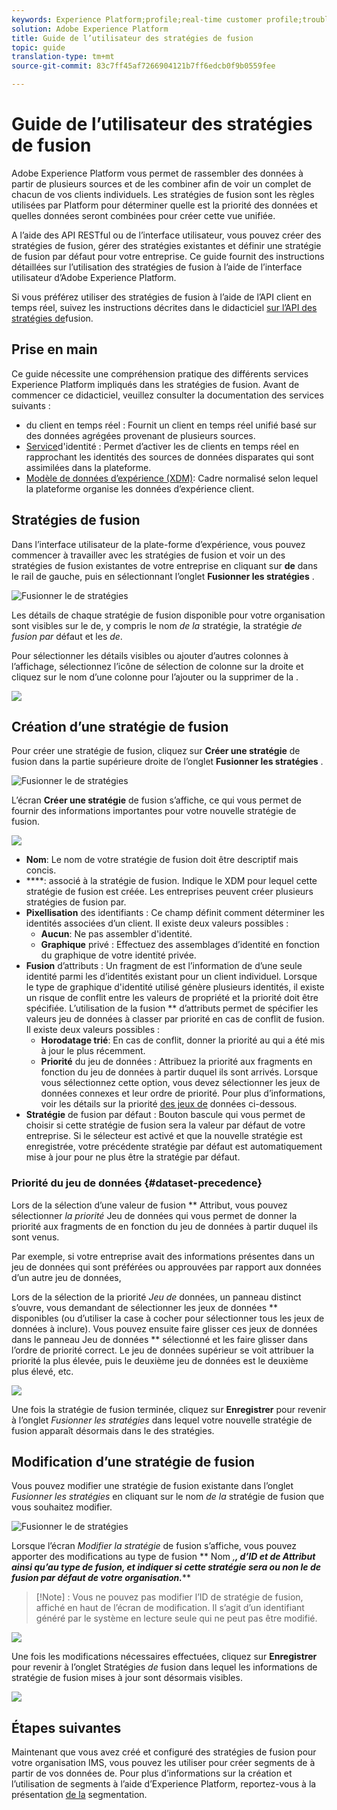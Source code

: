 ```yaml
---
keywords: Experience Platform;profile;real-time customer profile;troubleshooting;API
solution: Adobe Experience Platform
title: Guide de l’utilisateur des stratégies de fusion
topic: guide
translation-type: tm+mt
source-git-commit: 83c7ff45af7266904121b7ff6edcb0f9b0559fee

---
```



# Guide de l’utilisateur des stratégies de fusion

Adobe Experience Platform vous permet de rassembler des données à partir de plusieurs sources et de les combiner afin de voir un  complet de chacun de vos clients individuels. Les stratégies de fusion sont les règles utilisées par Platform pour déterminer quelle est la priorité des données et quelles données seront combinées pour créer cette vue unifiée.

A l’aide des API RESTful ou de l’interface utilisateur, vous pouvez créer des stratégies de fusion, gérer des stratégies existantes et définir une stratégie de fusion par défaut pour votre entreprise. Ce guide fournit des instructions détaillées sur l’utilisation des stratégies de fusion à l’aide de l’interface utilisateur d’Adobe Experience Platform.

Si vous préférez utiliser des stratégies de fusion à l’aide de l’API  client en temps réel, suivez les instructions décrites dans le didacticiel [sur l’API des stratégies de](../api/merge-policies.md)fusion.

## Prise en main

Ce guide nécessite une compréhension pratique des différents services Experience Platform impliqués dans les stratégies de fusion. Avant de commencer ce didacticiel, veuillez consulter la documentation des services suivants :

* [](../home.md)du client en temps réel : Fournit un client en temps réel unifié basé sur des données agrégées provenant de plusieurs sources.
* [Service](../../identity-service/home.md)d&#39;identité : Permet d’activer les  de clients en temps réel en rapprochant les identités des sources de données disparates qui sont assimilées dans la plateforme.
* [Modèle de données d’expérience (XDM)](../../xdm/home.md): Cadre normalisé selon lequel la plateforme organise les données d’expérience client.

## Stratégies de fusion 

Dans l’interface utilisateur de la plate-forme d’expérience, vous pouvez commencer à travailler avec les stratégies de fusion et voir un des stratégies de fusion existantes de votre entreprise en cliquant sur **de** dans le rail de gauche, puis en sélectionnant l’onglet **Fusionner les stratégies** .

![Fusionner le de stratégies](../images/merge-policies/landing.png)

Les détails de chaque stratégie de fusion disponible pour votre organisation sont visibles sur le  de, y compris le nom *de la* stratégie, la stratégie *de fusion par* défaut et les *de*.

Pour sélectionner les détails visibles ou ajouter d’autres colonnes à l’affichage, sélectionnez l’icône de sélection de colonne sur la droite et cliquez sur le nom d’une colonne pour l’ajouter ou la supprimer de la .

![](../images/merge-policies/adjust-view.png)

## Création d’une stratégie de fusion

Pour créer une stratégie de fusion, cliquez sur **Créer une stratégie** de fusion dans la partie supérieure droite de l’onglet **Fusionner les stratégies** .

![Fusionner le de stratégies](../images/merge-policies/create-new.png)

L’écran **Créer une stratégie** de fusion s’affiche, ce qui vous permet de fournir des informations importantes pour votre nouvelle stratégie de fusion.

![](../images/merge-policies/create.png)

* **Nom**: Le nom de votre stratégie de fusion doit être descriptif mais concis.
* ****:  associé à la stratégie de fusion. Indique le  XDM pour lequel cette stratégie de fusion est créée. Les entreprises peuvent créer plusieurs stratégies de fusion par.
* **Pixellisation** des identifiants : Ce champ définit comment déterminer les identités associées d’un client. Il existe deux valeurs possibles :
   * **Aucun**: Ne pas assembler d&#39;identité.
   * **Graphique** privé : Effectuez des assemblages d’identité en fonction du graphique de votre identité privée.
* **Fusion** d’attributs : Un fragment de  est l’information  de d’une seule identité parmi les  d’identités existant pour un client individuel. Lorsque le type de graphique d&#39;identité utilisé génère plusieurs identités, il existe un risque de conflit entre les valeurs de propriété  et la priorité doit être spécifiée. L’utilisation de la fusion ** d’attributs permet de spécifier les valeurs  jeu de données à classer par priorité en cas de conflit de fusion. Il existe deux valeurs possibles :
   * **Horodatage trié**: En cas de conflit, donner la priorité au  qui a été mis à jour le plus récemment.
   * **Priorité** du jeu de données : Attribuez la priorité aux fragments  en fonction du jeu de données à partir duquel ils sont arrivés. Lorsque vous sélectionnez cette option, vous devez sélectionner les jeux de données connexes et leur ordre de priorité. Pour plus d’informations, voir les détails sur la priorité [des jeux de](#dataset-precedence) données ci-dessous.
* **Stratégie** de fusion par défaut : Bouton bascule qui vous permet de choisir si cette stratégie de fusion sera la valeur par défaut de votre entreprise. Si le sélecteur est activé et que la nouvelle stratégie est enregistrée, votre précédente stratégie par défaut est automatiquement mise à jour pour ne plus être la stratégie par défaut.

### Priorité du jeu de données {#dataset-precedence}

Lors de la sélection d’une valeur de fusion ** Attribut, vous pouvez sélectionner *la priorité* Jeu de données qui vous permet de donner la priorité aux fragments de  en fonction du jeu de données à partir duquel ils sont venus.

Par exemple, si votre entreprise avait des informations présentes dans un jeu de données qui sont préférées ou approuvées par rapport aux données d’un autre jeu de données,

Lors de la sélection de la priorité *Jeu de* données, un panneau distinct s’ouvre, vous demandant de sélectionner les jeux de données ** disponibles (ou d’utiliser la case à cocher pour sélectionner tous les jeux de données à inclure). Vous pouvez ensuite faire glisser ces jeux de données dans le panneau Jeu de données ** sélectionné et les faire glisser dans l’ordre de priorité correct. Le jeu de données supérieur se voit attribuer la priorité la plus élevée, puis le deuxième jeu de données est le deuxième plus élevé, etc.

![](../images/merge-policies/dataset-precedence.png)

Une fois la stratégie de fusion terminée, cliquez sur **Enregistrer** pour revenir à l’onglet *Fusionner les stratégies* dans lequel votre nouvelle stratégie de fusion apparaît désormais dans le  des stratégies.

## Modification d’une stratégie de fusion

Vous pouvez modifier une stratégie de fusion existante dans l’onglet *Fusionner les stratégies* en cliquant sur le nom *de la* stratégie de fusion que vous souhaitez modifier.

![Fusionner le de stratégies](../images/merge-policies/select-edit.png)

Lorsque l’écran *Modifier la stratégie* de fusion s’affiche, vous pouvez apporter des modifications au type de fusion ** Nom *,**, d’ID et de Attribut ainsi qu’au type de fusion, et indiquer si cette stratégie sera ou non le de fusion par défaut de votre organisation.*****

>[!Note] :
>Vous ne pouvez pas modifier l’ID de stratégie de fusion, affiché en haut de l’écran de modification. Il s’agit d’un identifiant généré par le système en lecture seule qui ne peut pas être modifié.

![](../images/merge-policies/edit-screen.png)

Une fois les modifications nécessaires effectuées, cliquez sur **Enregistrer** pour revenir à l’onglet Stratégies *de* fusion dans lequel les informations de stratégie de fusion mises à jour sont désormais visibles.

![](../images/merge-policies/edited.png)


## Étapes suivantes

Maintenant que vous avez créé et configuré des stratégies de fusion pour votre organisation IMS, vous pouvez les utiliser pour créer   segments de à partir de vos données de. Pour plus d’informations sur la création et l’utilisation de segments à l’aide d’Experience Platform, reportez-vous à la présentation [de la](../../segmentation/home.md) segmentation.